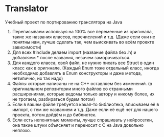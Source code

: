 # Translator
Учебный проект по портированию транслятора на Java

1. Переписываем используя на 100% все переменные из оригинала, такие же названия классов, перечислений и т.д.
   (Даже если они не понятны нам, лучше сделать так, чем выискивать во всём проекте зависимости)
2. Для всех #include делаем import (название файла без .h) и добавляем * после названия, незачем заморачиваться.
3. Для каждого класса, свой файл, не нужно пихать все Struct в один класс как в оригинале.
   (Каждый Enum тоже отдельный класс, иногда необходимо добавлять в Enum конструкторы и даже метода, нетипично, но так надо)
4. Файлы которые написаны не на C++ оставляем без изменений. (в оригинальном репозитории много файлов со странными расширениями,
   которые ведомы только автору и никому более, их не трогаем, разбираться будем потом)
5. Если в вашем файле требуется какая-то библиотека, вписываем её в импорт, с тем же названием и т.д. Даже если её ещё
   нет для нашего проекта, потом дойдём и до библиотек.
6. Если есть непонятные моменты, лучше спрашивать у нейросетки, она такие штуки объясняет и переносит с С на Java
   довольно неплохо.